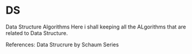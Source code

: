 # DS
Data Structure Algorithms
Here i shall keeping all the ALgorithms that are related to Data Structure.

References:
Data Strucrure by Schaum Series
